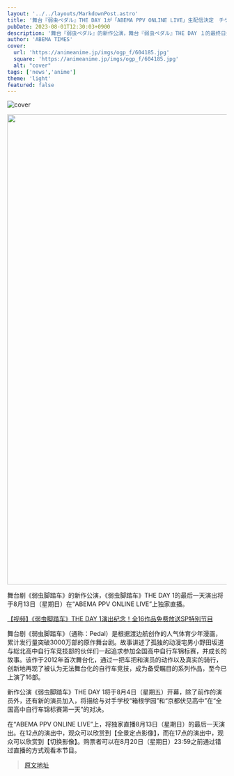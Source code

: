 ```yaml
---
layout: '../../layouts/MarkdownPost.astro'
title: '舞台『弱虫ペダル』THE DAY 1が「ABEMA PPV ONLINE LIVE」生配信決定　チケット購入者全員プレゼントも'
pubDate: 2023-08-01T12:30:03+0900
description: '舞台『弱虫ペダル』的新作公演，舞台『弱虫ペダル』THE DAY １的最终日公演将于8月13日（星期日）在「ABEMA PPV ONLINE LIVE」上独家直播。【视频】「舞台『弱虫ペダル』THE DAY１上演纪念！全16作品免费放送S…'
author: 'ABEMA TIMES'
cover:
  url: 'https://animeanime.jp/imgs/ogp_f/604185.jpg'
  square: 'https://animeanime.jp/imgs/ogp_f/604185.jpg'
  alt: "cover"
tags: ['news','anime']
theme: 'light'
featured: false
---
```


![cover](https://animeanime.jp/imgs/ogp_f/604185.jpg)

<div class="figure figure-center --abematv"><img alt="" class="figure__img" height="1080" src="/imgs/zoom/604186.jpg" width="1920"></div>
<p>舞台剧《弱虫脚踏车》的新作公演，《弱虫脚踏车》THE DAY 1的最后一天演出将于8月13日（星期日）在“ABEMA PPV ONLINE LIVE”上独家直播。</p>
<p><a href="https://abema.tv/video/episode/527-593_s2_p301?utm_campaign=others_times_10089646_ap_free_episode_527-593_s2_p301&amp;utm_medium=web&amp;utm_source=abematimes">【视频】《弱虫脚踏车》THE DAY 1演出纪念！全16作品免费放送SP特别节目</a></p>
<p>舞台剧《弱虫脚踏车》（通称：Pedal）是根据渡边航创作的人气体育少年漫画，累计发行量突破3000万部的原作舞台剧。故事讲述了孤独的动漫宅男小野田坂道与総北高中自行车竞技部的伙伴们一起追求参加全国高中自行车锦标赛，并成长的故事。该作于2012年首次舞台化，通过一把车把和演员的动作以及真实的骑行，创新地再现了被认为无法舞台化的自行车竞技，成为备受瞩目的系列作品，至今已上演了16部。</p>
<p>新作公演《弱虫脚踏车》THE DAY 1将于8月4日（星期五）开幕，除了前作的演员外，还有新的演员加入，将描绘与对手学校“箱根学园”和“京都伏见高中”在“全国高中自行车锦标赛第一天”的对决。</p>
<p>在“ABEMA PPV ONLINE LIVE”上，将独家直播8月13日（星期日）的最后一天演出。在12点的演出中，观众可以欣赏到【全景定点影像】，而在17点的演出中，观众可以欣赏到【切换影像】。购票者可以在8月20日（星期日）23:59之前通过错过直播的方式观看本节目。</p>

>[原文地址](https://animeanime.jp/article/2023/08/01/78996.html)  